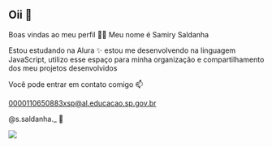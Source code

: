 ## Oii 👋
Boas vindas ao meu perfil 💙💙
Meu nome é Samiry Saldanha

Estou estudando na Alura ✨
estou me desenvolvendo na linguagem JavaScript,
utilizo esse espaço para minha organização e compartilhamento dos meu projetos desenvolvidos

Você pode entrar em contato comigo 📫

0000110650883xsp@al.educacao.sp.gov.br

@s.saldanha._  💬

![](https://media1.tenor.com/m/BN4aYT4HphcAAAAd/chico-moedas.gif)

<!--
**samyy-saldanha/samyy-saldanha** is a ✨ _special_ ✨ repository because its `README.md` (this file) appears on your GitHub profile.

Here are some ideas to get you started:

- 🔭 I’m currently working on ...
- 🌱 I’m currently learning ...
- 👯 I’m looking to collaborate on ...
- 🤔 I’m looking for help with ...
- 💬 Ask me about ...
- 📫 How to reach me: ...
- 😄 Pronouns: ...
- ⚡ Fun fact: ...
-->
